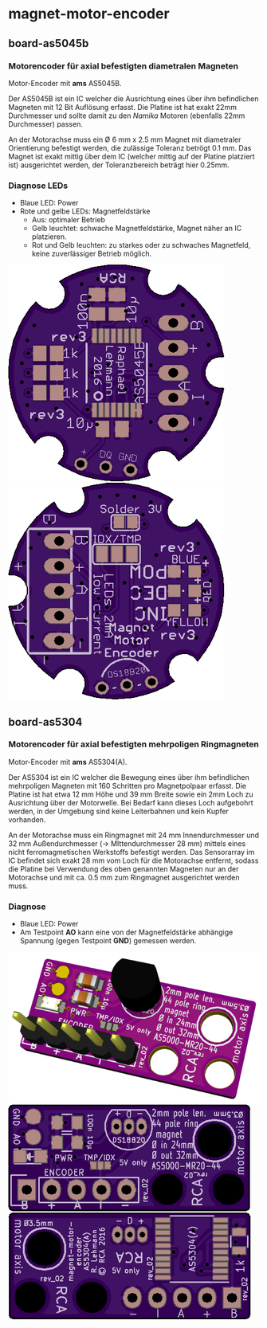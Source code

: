 # magnet-motor-encoder

## board-as5045b

### Motorencoder für axial befestigten diametralen Magneten

Motor-Encoder mit **ams** AS5045B.

Der AS5045B ist ein IC welcher die Ausrichtung eines über ihm befindlichen Magneten mit 12 Bit Auflösung erfasst.
Die Platine ist hat exakt 22mm Durchmesser und sollte damit zu den *Namika* Motoren (ebenfalls 22mm Durchmesser) passen.

An der Motorachse muss ein Ø 6 mm x 2.5 mm Magnet mit diametraler Orientierung befestigt werden, die zulässige Toleranz betrögt 0.1 mm.
Das Magnet ist exakt mittig über dem IC (welcher mittig auf der Platine platziert ist) ausgerichtet werden, der Toleranzbereich beträgt hier 0.25mm.

### Diagnose LEDs
* Blaue LED: Power
* Rote und gelbe LEDs: Magnetfeldstärke
  * Aus: optimaler Betrieb
  * Gelb leuchtet: schwache Magnetfeldstärke, Magnet näher an IC platzieren.
  * Rot und Gelb leuchten: zu starkes oder zu schwaches Magnetfeld, keine zuverlässiger Betrieb möglich.

![AS5045B Board Bottom](img/board_as5045b_bottom.png)
![AS5045B Board Top](img/board_as5045b_top.png)

## board-as5304

### Motorencoder für axial befestigten mehrpoligen Ringmagneten

Motor-Encoder mit **ams** AS5304(A).

Der AS5304 ist ein IC welcher die Bewegung eines über ihm befindlichen mehrpoligen Magneten mit 160 Schritten pro Magnetpolpaar erfasst.
Die Platine ist hat etwa 12 mm Höhe und 39 mm Breite sowie ein 2mm Loch zu Ausrichtung über der Motorwelle.
Bei Bedarf kann dieses Loch aufgebohrt werden, in der Umgebung sind keine Leiterbahnen und kein Kupfer vorhanden.

An der Motorachse muss ein Ringmagnet mit 24 mm Innendurchmesser und 32 mm Außendurchmesser (-> MIttendurchmesser 28 mm) mittels eines nicht ferromagmetischen Werkstoffs befestigt werden.
Das Sensorarray im IC befindet sich exakt 28 mm vom Loch für die Motorachse entfernt, sodass die Platine bei Verwendung des oben genannten Magneten nur an der Motorachse und mit ca. 0.5 mm zum Ringmagnet ausgerichtet werden muss.

### Diagnose
* Blaue LED: Power
* Am Testpoint **AO** kann eine von der Magnetfeldstärke abhängige Spannung (gegen Testpoint **GND**) gemessen werden.

![AS5304 Board 3D Ansicht (mit KiCad gerendert)](img/board_as5304_3drender1.png)
![AS5304 Board Bottom](img/board_as5304_bottom.png)
![AS5304 Board Top](img/board_as5304_top.png)
